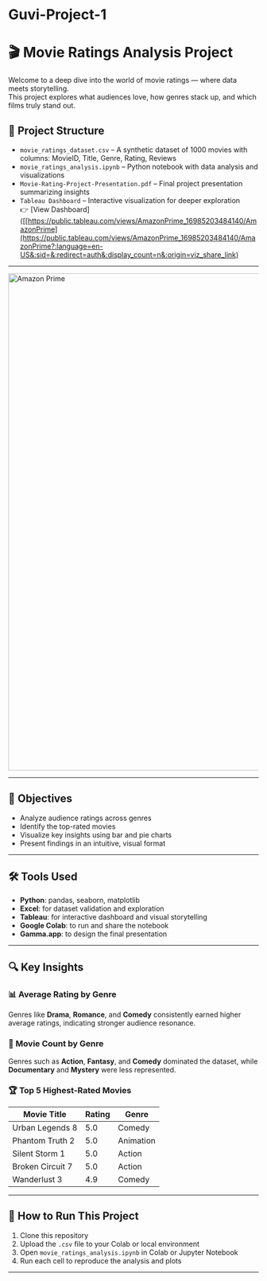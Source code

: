 # Guvi-Project-1

# 🎬 Movie Ratings Analysis Project

Welcome to a deep dive into the world of movie ratings — where data meets storytelling.  
This project explores what audiences love, how genres stack up, and which films truly stand out.

## 📁 Project Structure
- `movie_ratings_dataset.csv` – A synthetic dataset of 1000 movies with columns: MovieID, Title, Genre, Rating, Reviews  
- `movie_ratings_analysis.ipynb` – Python notebook with data analysis and visualizations  
- `Movie-Rating-Project-Presentation.pdf` – Final project presentation summarizing insights  
- `Tableau Dashboard` – Interactive visualization for deeper exploration  
  👉 [View Dashboard]([[https://public.tableau.com/views/AmazonPrime_16985203484140/AmazonPrime](https://public.tableau.com/views/AmazonPrime_16985203484140/AmazonPrime?:language=en-US&:sid=&:redirect=auth&:display_count=n&:origin=viz_share_link)

---
<img width="1799" height="999" alt="Amazon Prime" src="https://github.com/user-attachments/assets/c196781b-e772-4db5-99b4-0a7c28542ab1" />

---

## 🎯 Objectives

- Analyze audience ratings across genres  
- Identify the top-rated movies  
- Visualize key insights using bar and pie charts  
- Present findings in an intuitive, visual format

---

## 🛠️ Tools Used

- **Python**: pandas, seaborn, matplotlib  
- **Excel**: for dataset validation and exploration  
- **Tableau**: for interactive dashboard and visual storytelling  
- **Google Colab**: to run and share the notebook  
- **Gamma.app**: to design the final presentation

---

## 🔍 Key Insights

### 📊 Average Rating by Genre  
Genres like **Drama**, **Romance**, and **Comedy** consistently earned higher average ratings, indicating stronger audience resonance.

### 🥧 Movie Count by Genre  
Genres such as **Action**, **Fantasy**, and **Comedy** dominated the dataset, while **Documentary** and **Mystery** were less represented.

### 🏆 Top 5 Highest-Rated Movies  
| Movie Title         | Rating | Genre      |
|---------------------|--------|------------|
| Urban Legends 8     | 5.0    | Comedy     |
| Phantom Truth 2     | 5.0    | Animation  |
| Silent Storm 1      | 5.0    | Action     |
| Broken Circuit 7    | 5.0    | Action     |
| Wanderlust 3        | 4.9    | Comedy     |

---

## 📌 How to Run This Project

1. Clone this repository
2. Upload the `.csv` file to your Colab or local environment
3. Open `movie_ratings_analysis.ipynb` in Colab or Jupyter Notebook
4. Run each cell to reproduce the analysis and plots

---
